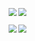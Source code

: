<p align="center">
  <img src="https://github.com/diogoribeiro99/aktsasori/blob/master/generated/overview.svg#gh-dark-mode-only" />
  <img src="https://github.com/diogoribeiro99/aktsasori/blob/master/generated/languages.svg#gh-dark-mode-only" />
</p>
<p align="center">
  <img src="https://github.com/diogoribeiro99/aktsasori/blob/master/generated/overview.svg#gh-light-mode-only" />
  <img src="https://github.com/diogoribeiro99/aktsasori/blob/master/generated/languages.svg#gh-light-mode-only" />
</p>
